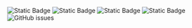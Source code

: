 ![Static Badge](https://img.shields.io/badge/blacklists-60-000000) ![Static Badge](https://img.shields.io/badge/blacklisted-2809898-cc0000) ![Static Badge](https://img.shields.io/badge/whitelisted-2242-00CC00) ![Static Badge](https://img.shields.io/badge/streaming_blacklist-28106-000000) ![GitHub issues](https://img.shields.io/github/issues/fabriziosalmi/blacklists)
